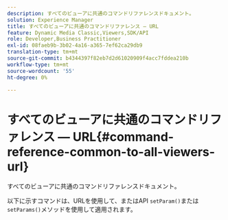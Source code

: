 ```yaml
---
description: すべてのビューアに共通のコマンドリファレンスドキュメント。
solution: Experience Manager
title: すべてのビューアに共通のコマンドリファレンス — URL
feature: Dynamic Media Classic,Viewers,SDK/API
role: Developer,Business Practitioner
exl-id: 08faeb9b-3b02-4a16-a365-7ef62ca29db9
translation-type: tm+mt
source-git-commit: b4344397f82eb7d2d61020909f4acc7fddea210b
workflow-type: tm+mt
source-wordcount: '55'
ht-degree: 0%

---
```


# すべてのビューアに共通のコマンドリファレンス — URL{#command-reference-common-to-all-viewers-url}

すべてのビューアに共通のコマンドリファレンスドキュメント。

以下に示すコマンドは、URLを使用して、またはAPI `setParam()`または`setParams()`メソッドを使用して適用されます。
